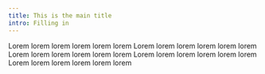 ```yaml
---
title: This is the main title
intro: Filling in
---
```

Lorem lorem lorem lorem lorem lorem
Lorem lorem lorem lorem lorem lorem
Lorem lorem lorem lorem lorem lorem
Lorem lorem lorem lorem lorem lorem
Lorem lorem lorem lorem lorem lorem
